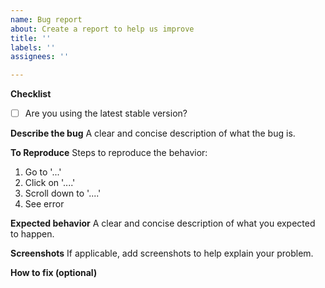 ```yaml
---
name: Bug report
about: Create a report to help us improve
title: ''
labels: ''
assignees: ''

---
```


**Checklist**
- [ ] Are you using the latest stable version?


**Describe the bug**
A clear and concise description of what the bug is.

**To Reproduce**
Steps to reproduce the behavior:
1. Go to '...'
2. Click on '....'
3. Scroll down to '....'
4. See error

**Expected behavior**
A clear and concise description of what you expected to happen.

**Screenshots**
If applicable, add screenshots to help explain your problem.

**How to fix (optional)**

